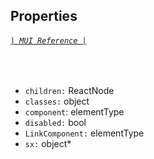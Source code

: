 ## Properties
###### [`| MUI Reference |`](https://mui.com/material-ui/api/button-base/)
<br/>

* `children:` ReactNode
* `classes:` object
* `component`: elementType
* `disabled:` bool
* `LinkComponent:` elementType
* `sx:` object\*
